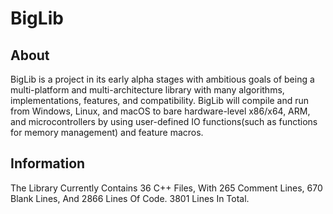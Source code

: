 # BigLib
## About
BigLib is a project in its early alpha stages with ambitious goals of being a multi-platform and multi-architecture library with many algorithms, implementations, features, and compatibility.
BigLib will compile and run from Windows, Linux, and macOS to bare hardware-level x86/x64, ARM, and microcontrollers by using user-defined IO functions(such as functions for memory management) and feature macros.
## Information
The Library Currently Contains 36 C++ Files, With 265 Comment Lines, 670 Blank Lines, And 2866 Lines Of Code. 3801 Lines In Total.